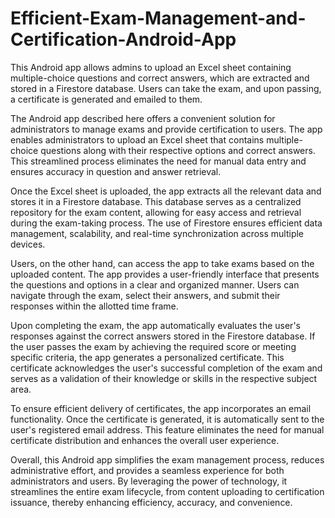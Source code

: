# Efficient-Exam-Management-and-Certification-Android-App
This Android app allows admins to upload an Excel sheet containing multiple-choice questions and correct answers, which are extracted and stored in a Firestore database. Users can take the exam, and upon passing, a certificate is generated and emailed to them.

The Android app described here offers a convenient solution for administrators to manage exams and provide certification to users. The app enables administrators to upload an Excel sheet that contains multiple-choice questions along with their respective options and correct answers. This streamlined process eliminates the need for manual data entry and ensures accuracy in question and answer retrieval.

Once the Excel sheet is uploaded, the app extracts all the relevant data and stores it in a Firestore database. This database serves as a centralized repository for the exam content, allowing for easy access and retrieval during the exam-taking process. The use of Firestore ensures efficient data management, scalability, and real-time synchronization across multiple devices.

Users, on the other hand, can access the app to take exams based on the uploaded content. The app provides a user-friendly interface that presents the questions and options in a clear and organized manner. Users can navigate through the exam, select their answers, and submit their responses within the allotted time frame.

Upon completing the exam, the app automatically evaluates the user's responses against the correct answers stored in the Firestore database. If the user passes the exam by achieving the required score or meeting specific criteria, the app generates a personalized certificate. This certificate acknowledges the user's successful completion of the exam and serves as a validation of their knowledge or skills in the respective subject area.

To ensure efficient delivery of certificates, the app incorporates an email functionality. Once the certificate is generated, it is automatically sent to the user's registered email address. This feature eliminates the need for manual certificate distribution and enhances the overall user experience.

Overall, this Android app simplifies the exam management process, reduces administrative effort, and provides a seamless experience for both administrators and users. By leveraging the power of technology, it streamlines the entire exam lifecycle, from content uploading to certification issuance, thereby enhancing efficiency, accuracy, and convenience.
